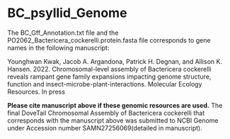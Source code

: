 # BC_psyllid_Genome
The BC_Gff_Annotation.txt file and the PO2062_Bactericera_cockerelli.protein.fasta file corresponds to gene names in the following manuscript:

Younghwan Kwak, Jacob A. Argandona, Patrick H. Degnan, and Allison K. Hansen. 2022. Chromosomal-level assembly of Bactericera cockerelli reveals rampant gene family expansions impacting genome structure, function and insect-microbe-plant-interactions. Molecular Ecology Resources. In press

**Please cite manuscript above if these genomic resources are used.**
The final DoveTail Chromosomal Assembly of Bactericera cockerelli that corresponds with the manuscript above was submitted to NCBI Genome under Accession number SAMN27256069(detailed in manuscript).
